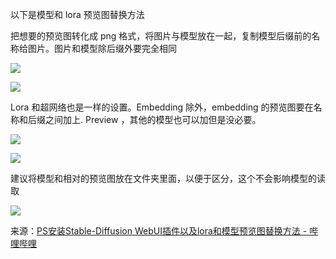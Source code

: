 以下是模型和 lora 预览图替换方法

把想要的预览图转化成 png 格式，将图片与模型放在一起，复制模型后缀前的名称给图片。图片和模型除后缀外要完全相同

![](https://i0.hdslb.com/bfs/article/72dc2c20c10ad9621c033ed81cb7a4fa943e9e32.png@!web-article-pic.avif)

![](https://i0.hdslb.com/bfs/article/ffed36bb6f060c6849c11d1d5db79412236cb78e.png@1256w_580h_!web-article-pic.avif)

Lora 和超网络也是一样的设置。Embedding 除外，embedding 的预览图要在名称和后缀之间加上. Preview ，其他的模型也可以加但是没必要。

![](https://i0.hdslb.com/bfs/article/567a56f849ea76ac8af70bf4c84dc8019f29fadb.png@!web-article-pic.avif)

![](https://i0.hdslb.com/bfs/article/f0bfb8a33265f05ca5c189a1d78a4a227e1bb96c.png@!web-article-pic.avif)

建议将模型和相对的预览图放在文件夹里面，以便于区分，这个不会影响模型的读取

![](https://i0.hdslb.com/bfs/article/363a8f24a50fdda8b3b740c3d29849fbb1c69530.png@!web-article-pic.avif)

来源：[PS安装Stable-Diffusion WebUI插件以及lora和模型预览图替换方法 - 哔哩哔哩](https://www.bilibili.com/read/cv22338717/)